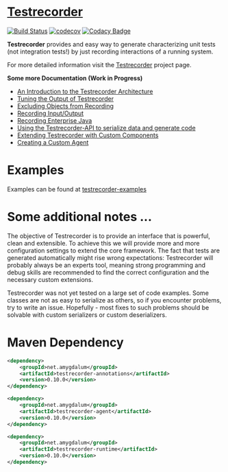 [Testrecorder](http://testrecorder.amygdalum.net/)
============
[![Build Status](https://travis-ci.org/almondtools/testrecorder.svg?branch=master)](https://travis-ci.org/almondtools/testrecorder)
[![codecov](https://codecov.io/gh/almondtools/testrecorder/branch/master/graph/badge.svg)](https://codecov.io/gh/almondtools/testrecorder)
[![Codacy Badge](https://api.codacy.com/project/badge/Grade/b988e1773ef042c5be578b49c8a432a0)](https://www.codacy.com/project/almondtools/testrecorder/dashboard?utm_source=github.com&utm_medium=referral&utm_content=almondtools/testrecorder&utm_campaign=Badge_Grade_Dashboard)

__Testrecorder__ provides and easy way to generate characterizing unit tests (not integration tests!) by just recording interactions of a running system.

For more detailed information visit the [Testrecorder](http://testrecorder.amygdalum.net/) project page.

__Some more Documentation (Work in Progress)__

* [An Introduction to the Testrecorder Architecture](doc/Architecture.md)
* [Tuning the Output of Testrecorder](doc/TuningOutput.md)
* [Excluding Objects from Recording](doc/ExcludingObjects.md)
* [Recording Input/Output](doc/RecordingIO.md)
* [Recording Enterprise Java](doc/RecordingEE.md)
* [Using the Testrecorder-API to serialize data and generate code](doc/API.md)
* [Extending Testrecorder with Custom Components](doc/Extending.md)
* [Creating a Custom Agent](doc/CreatingCustomAgents.md) 

Examples
========
Examples can be found at [testrecorder-examples](https://github.com/almondtools/testrecorder-examples)

Some additional notes ...
=========================
The objective of Testrecorder is to provide an interface that is powerful, clean and extensible. To achieve this we will provide more and more configuration settings to extend the core framework. The fact that tests are generated automatically might rise wrong expectations: Testrecorder will probably always be an experts tool, meaning strong programming and debug skills are recommended to find the correct configuration and the necessary custom extensions.

Testrecorder was not yet tested on a large set of code examples. Some classes are not as easy to serialize as others, so if you encounter problems, try to write an issue. Hopefully - most fixes to such problems should be solvable with custom serializers or custom deserializers.

Maven Dependency
================

```xml
<dependency>
    <groupId>net.amygdalum</groupId>
    <artifactId>testrecorder-annotations</artifactId>
    <version>0.10.0</version>
</dependency>
```

```xml
<dependency>
    <groupId>net.amygdalum</groupId>
    <artifactId>testrecorder-agent</artifactId>
    <version>0.10.0</version>
</dependency>
```

```xml
<dependency>
    <groupId>net.amygdalum</groupId>
    <artifactId>testrecorder-runtime</artifactId>
    <version>0.10.0</version>
</dependency>
```